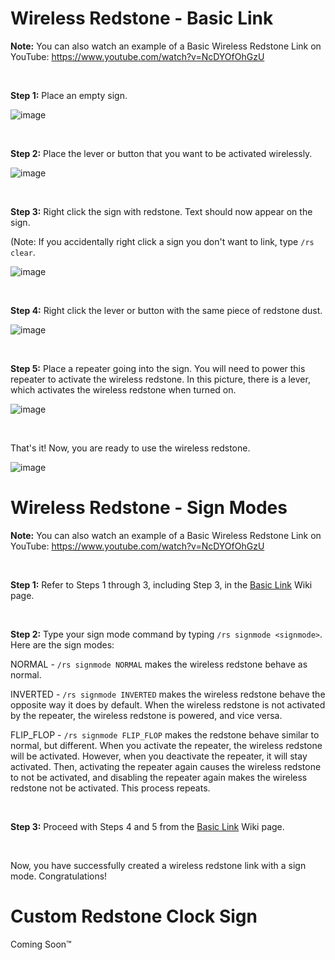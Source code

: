 # Wireless Redstone - Basic Link


**Note:** You can also watch an example of a Basic Wireless Redstone Link on YouTube: https://www.youtube.com/watch?v=NcDYOfOhGzU

<br>


**Step 1:** Place an empty sign.

![image](https://user-images.githubusercontent.com/67435040/155555520-d63072ff-f85b-4f7c-bd0c-d0f7263be80b.png)

<br>

**Step 2:** Place the lever or button that you want to be activated wirelessly.

![image](https://user-images.githubusercontent.com/67435040/155556021-fd6f7749-b903-4b84-940b-8535e527e464.png)

<br>

**Step 3:** Right click the sign with redstone. Text should now appear on the sign.

(Note: If you accidentally right click a sign you don't want to link, type `/rs clear`.

![image](https://user-images.githubusercontent.com/67435040/155556906-a1634862-2047-4995-9b3b-e5d20c53cb27.png)

<br>

**Step 4:** Right click the lever or button with the same piece of redstone dust.

![image](https://user-images.githubusercontent.com/67435040/155557088-42be552c-29b8-4868-9e03-1c096f5ebcd2.png)

<br>

**Step 5:** Place a repeater going into the sign. You will need to power this repeater to activate the wireless redstone. In this picture, there is a lever, which activates the wireless redstone when turned on.

![image](https://user-images.githubusercontent.com/67435040/155557506-1bca54f1-6eaf-4897-a80d-fa55b1120987.png)

<br>

That's it! Now, you are ready to use the wireless redstone.

![image](https://user-images.githubusercontent.com/67435040/155557663-dd328d2a-4f06-49b2-907e-9940b15d40b4.png)




# Wireless Redstone - Sign Modes


**Note:** You can also watch an example of a Basic Wireless Redstone Link on YouTube: https://www.youtube.com/watch?v=NcDYOfOhGzU

<br>


**Step 1:** Refer to Steps 1 through 3, including Step 3, in the [Basic Link](https://github.com/TnologyMC/TnologyMC/wiki/Custom-Redstone#wireless-redstone---basic-link) Wiki page.

<br>

**Step 2:** Type your sign mode command by typing `/rs signmode <signmode>`. Here are the sign modes:

NORMAL - `/rs signmode NORMAL` makes the wireless redstone behave as normal.

INVERTED - `/rs signmode INVERTED` makes the wireless redstone behave the opposite way it does by default. When the wireless redstone is not activated by the repeater, the wireless redstone is powered, and vice versa.

FLIP_FLOP - `/rs signmode FLIP_FLOP` makes the redstone behave similar to normal, but different. When you activate the repeater, the wireless redstone will be activated. However, when you deactivate the repeater, it will stay activated. Then, activating the repeater again causes the wireless redstone to not be activated, and disabling the repeater again makes the wireless redstone not be activated. This process repeats.

<br>

**Step 3:** Proceed with Steps 4 and 5 from the [Basic Link](https://github.com/TnologyMC/TnologyMC/wiki/Custom-Redstone#wireless-redstone---basic-link) Wiki page.

<br>

Now, you have successfully created a wireless redstone link with a sign mode. Congratulations!




# Custom Redstone Clock Sign


Coming Soon™